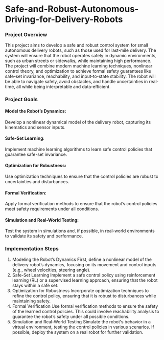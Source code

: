 # Safe-and-Robust-Autonomous-Driving-for-Delivery-Robots

### Project Overview
This project aims to develop a safe and robust control system for small autonomous delivery robots, such as those used for last-mile delivery. The system will ensure that the robot operates safely in dynamic environments, such as urban streets or sidewalks, while maintaining high performance. The project will combine modern machine learning techniques, nonlinear control theory, and optimization to achieve formal safety guarantees like safe-set invariance, reachability, and input-to-state stability. The robot will be able to navigate safely, avoid obstacles, and handle uncertainties in real-time, all while being interpretable and data-efficient.

### Project Goals
  #### Model the Robot’s Dynamics: 
  Develop a nonlinear dynamical model of the delivery robot, capturing its kinematics and sensor inputs.
  
  #### Safe-Set Learning: 
  Implement machine learning algorithms to learn safe control policies that guarantee safe-set invariance.
  
  #### Optimization for Robustness: 
  Use optimization techniques to ensure that the control policies are robust to uncertainties and disturbances.
  
  #### Formal Verification: 
  Apply formal verification methods to ensure that the robot’s control policies meet safety requirements under all conditions.
  
  #### Simulation and Real-World Testing: 
  Test the system in simulations and, if possible, in real-world environments to validate its safety and performance.
  

### Implementation Steps
1. Modeling the Robot’s Dynamics
First, define a nonlinear model of the delivery robot’s dynamics, focusing on its movement and control inputs (e.g., wheel velocities, steering angle).
2. Safe-Set Learning
Implement a safe control policy using reinforcement learning (RL) or a supervised learning approach, ensuring that the robot stays within a safe set.
3. Optimization for Robustness
Incorporate optimization techniques to refine the control policy, ensuring that it is robust to disturbances while maintaining safety.
4. Formal Verification
Use formal verification methods to ensure the safety of the learned control policies. This could involve reachability analysis to guarantee the robot’s safety under all possible conditions.
5. Simulation and Real-World Testing
Simulate the robot's behavior in a virtual environment, testing the control policies in various scenarios. If possible, deploy the system on a real robot for further validation.
